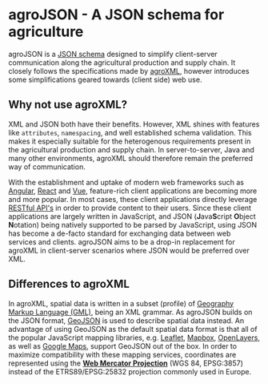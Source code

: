 # agroJSON - A JSON schema for agriculture
agroJSON is a [JSON schema]() designed to simplify client-server communication along the agricultural production and supply chain. It closely follows the specifications made by 
[agroXML](http://195.37.233.20/), however introduces some simplifications geared towards (client side) web use.

## Why not use agroXML?
XML and JSON both have their benefits. However, XML shines with features like
`attributes`, `namespacing`, and well established schema validation. This makes it 
especially suitable for the heterogenous requirements present in the agricultural 
production and supply chain. In server-to-server, Java and many other environments, agroXML should therefore remain the preferred way of communication.

With the establishment and uptake of modern web frameworks such as [Angular](https://angularjs.org/), 
[React](https://reactjs.org/) and [Vue](https://vuejs.org/), feature-rich client 
applications are becoming more and more popular. In most cases, these client applications
directly leverage [RESTful API's](https://de.wikipedia.org/wiki/Representational_State_Transfer) in order 
to provide content to their users. Since these client applications are largely written in 
JavaScript, and JSON (**J**ava**S**cript **O**bject **N**otation) being natively supported to be parsed by JavaScript, using JSON has become a de-facto standard for exchanging data between web services and clients. agroJSON aims to be a drop-in replacement for agroXML in client-server scenarios where JSON would be preferred over XML.

## Differences to agroXML
In agroXML, spatial data is written in a subset (profile) of [Geography Markup Language (GML)](https://www.opengeospatial.org/standards/gml), being an XML grammar. As agroJSON builds on the JSON format, [GeoJSON](https://de.wikipedia.org/wiki/GeoJSON) is used to describe spatial data instead. An advantage of using GeoJSON as the default spatial data format is that all of the popular JavaScript mapping libraries, e.g. [Leaflet](https://leafletjs.com/examples/geojson/), [Mapbox](https://docs.mapbox.com/mapbox-gl-js/example/geojson-polygon/), [OpenLayers](https://openlayers.org/en/latest/examples/geojson.html), as well as [Google Maps](https://developers.google.com/maps/documentation/javascript/datalayer), support GeoJSON out of the box.
In order to maximize compatibility with these mapping services, coordinates are
represented using the [**Web Mercator Projection**](https://en.wikipedia.org/wiki/Web_Mercator_projection) (WGS 84, EPSG:3857) instead of the ETRS89/EPSG:25832 projection commonly used in Europe.


